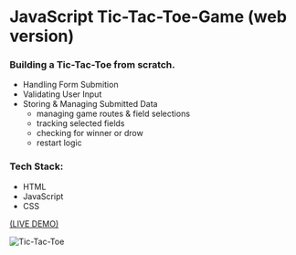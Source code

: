 # JavaScript Tic-Tac-Toe-Game (web version)

### Building a Tic-Tac-Toe from scratch.
  + Handling Form Submition
  + Validating User Input
  + Storing & Managing Submitted Data
    * managing game routes & field selections
    * tracking selected fields
    * checking for winner or drow
    * restart logic   

### Tech Stack: 
  * HTML
  * JavaScript
  * CSS

[(LIVE DEMO)](https://beautiful-duckanoo-918c29.netlify.app/)
 
 ![Tic-Tac-Toe](https://github.com/YuliaEvs/Tic-Tac-Toe-Game/assets/96447638/ad3b594a-b1e8-4272-980c-a59ca21a6640)
